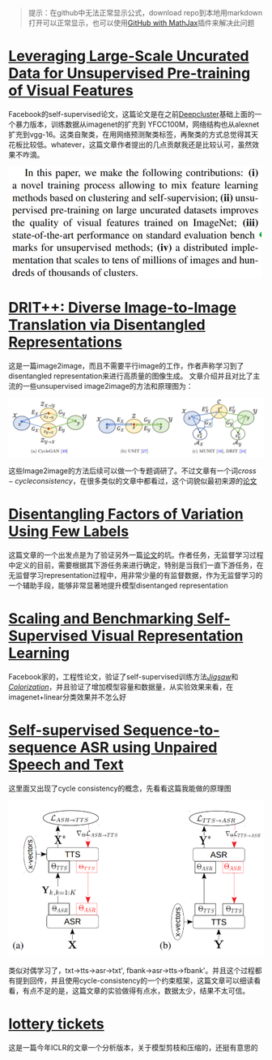 <head>
    <script src="https://cdn.mathjax.org/mathjax/latest/MathJax.js?config=TeX-AMS-MML_HTMLorMML" type="text/javascript"></script>
    <script type="text/x-mathjax-config">
        MathJax.Hub.Config({
            tex2jax: {
            skipTags: ['script', 'noscript', 'style', 'textarea', 'pre'],
            inlineMath: [['$','$']]
            }
        });
    </script>
</head>


>提示：在github中无法正常显示公式，download repo到本地用markdown打开可以正常显示，也可以使用[GitHub with MathJax](https://chrome.google.com/webstore/detail/mathjax-plugin-for-github/ioemnmodlmafdkllaclgeombjnmnbima/related)插件来解决此问题

# [Leveraging Large-Scale Uncurated Data for Unsupervised Pre-training of Visual Features](https://arxiv.org/pdf/1905.01278.pdf)

Facebook的self-supervised论文，这篇论文是在之前[Deepcluster](https://arxiv.org/pdf/1807.05520.pdf)基础上面的一个暴力版本，训练数据从imagenet的扩充到 YFCC100M，网络结构也从alexnet扩充到vgg-16。这类自聚类，在用网络预测聚类标签，再聚类的方式总觉得其天花板比较低。whatever，这篇文章作者提出的几点贡献我还是比较认可，虽然效果不咋滴。

<img src="./figures/self_supervise_fig1.jpg" width="500">

# [DRIT++: Diverse Image-to-Image Translation via Disentangled Representations](https://arxiv.org/pdf/1905.01270.pdf)
这是一篇image2image，而且不需要平行image的工作，作者声称学习到了disentangled representation来进行高质量的图像生成。
文章介绍并且对比了主流的一些unsupervised image2image的方法和原理图为：

<img src="./figures/self_supervise_fig2.jpg">

这些Image2image的方法后续可以做一个专题调研了。不过文章有一个词$cross-cycle consistency$，在很多类似的文章中都看过，这个词貌似最初来源的[论文](https://arxiv.org/pdf/1703.10593.pdf)

# [Disentangling Factors of Variation Using Few Labels](https://128.84.21.199/pdf/1905.01258.pdf)

这篇文章的一个出发点是为了验证另外一篇[论文](https://arxiv.org/pdf/1811.12359.pdf)的坑。作者任务，无监督学习过程中定义的目前，需要根据其下游任务来进行确定，特别是当我们一直下游任务，在无监督学习representation过程中，用非常少量的有监督数据，作为无监督学习的一个辅助手段，能够非常显著地提升模型disentanged representation

# [Scaling and Benchmarking Self-Supervised Visual Representation Learning](https://128.84.21.199/pdf/1905.01235.pdf)

Facebook家的，工程性论文，验证了self-supervised训练方法[$Jigsaw$](https://arxiv.org/pdf/1603.09246.pdf)和[$Colorization$](https://arxiv.org/pdf/1603.08511.pdf)，并且验证了增加模型容量和数据量，从实验效果来看，在imagenet+linear分类效果并不怎么好

# [Self-supervised Sequence-to-sequence ASR using Unpaired Speech and Text](https://arxiv.org/pdf/1905.01152.pdf)

这里面又出现了cycle consistency的概念，先看看这篇我能做的原理图

<img src="./figures/self_supervise_fig3.jpg" width="600">

类似对偶学习了，txt->tts->asr->txt', fbank->asr->tts->fbank'。并且这个过程都有提到回传，并且使用cycle-consistency的一个约束框架，这篇文章可以细读看看，有点不足的是，这篇文章的实验做得有点水，数据太少，结果不太可信。

# [lottery tickets](https://128.84.21.199/pdf/1905.01067.pdf)
这是一篇今年ICLR的文章一个分析版本，关于模型剪枝和压缩的，还挺有意思的


